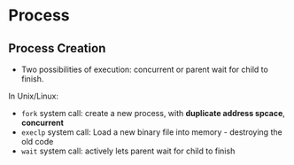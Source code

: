 # Process

## Process Creation

- Two possibilities of execution: concurrent or parent wait for child to finish.

In Unix/Linux:

- `fork` system call: create a new process, with **duplicate address spcace**, **concurrent**
- `execlp` system call: Load a new binary file into memory - destroying the old code
- `wait` system call: actively lets parent wait for child to finish

